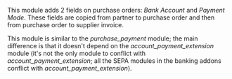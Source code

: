 This module adds 2 fields on purchase orders: *Bank Account* and
*Payment Mode*. These fields are copied from partner to purchase order
and then from purchase order to supplier invoice.

This module is similar to the *purchase_payment* module; the main
difference is that it doesn't depend on the *account_payment_extension*
module (it's not the only module to conflict with
*account_payment_extension*; all the SEPA modules in the banking addons
conflict with *account_payment_extension*).
